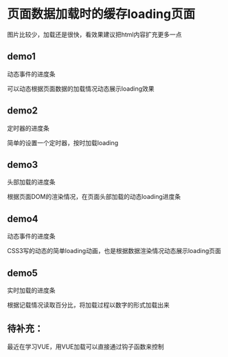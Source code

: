 # 页面数据加载时的缓存loading页面
图片比较少，加载还是很快，看效果建议把html内容扩充更多一点
## demo1
动态事件的进度条

可以动态根据页面数据的加载情况动态展示loading效果

## demo2
定时器的进度条

简单的设置一个定时器，按时加载loading

## demo3
头部加载的进度条

根据页面DOM的渲染情况，在页面头部加载的动态loading进度条

## demo4
动态事件的进度条

CSS3写的动态的简单loading动画，也是根据数据渲染情况动态展示loading页面

## demo5
实时加载的进度条

根据记载情况读取百分比，将加载过程以数字的形式加载出来

## 待补充：
最近在学习VUE，用VUE加载可以直接通过钩子函数来控制
